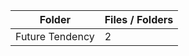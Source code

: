 | Folder          |   Files / Folders |
|-----------------|-------------------|
| Future Tendency |                 2 |